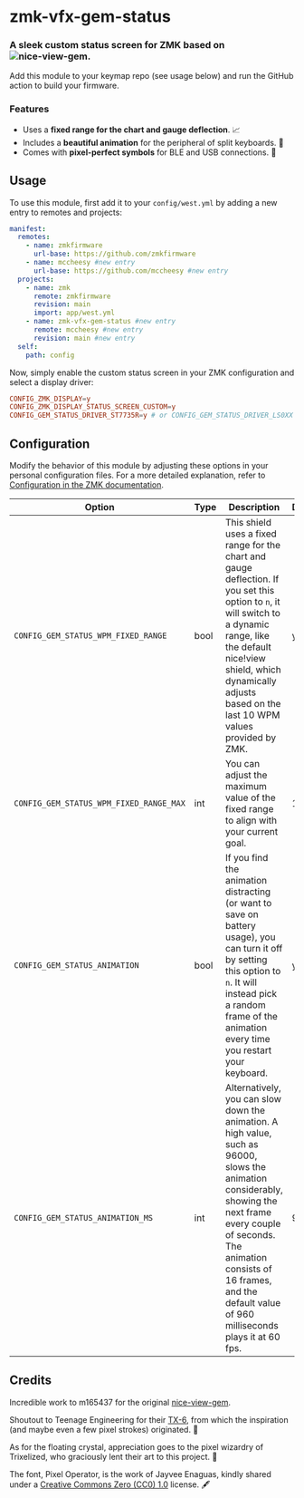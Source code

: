 # zmk-vfx-gem-status

### A sleek custom status screen for ZMK based on ![nice-view-gem](https://github.com/m165437/nice-view-gem).

Add this module to your keymap repo (see usage below) and run the GitHub action to build your firmware.

### Features

- Uses a **fixed range for the chart and gauge deflection**. 📈
- Includes a **beautiful animation** for the peripheral of split keyboards. 💎
- Comes with **pixel-perfect symbols** for BLE and USB connections. 📡

## Usage

To use this module, first add it to your `config/west.yml` by adding a new entry to remotes and projects:

```yml
manifest:
  remotes:
    - name: zmkfirmware
      url-base: https://github.com/zmkfirmware
    - name: mccheesy #new entry
      url-base: https://github.com/mccheesy #new entry
  projects:
    - name: zmk
      remote: zmkfirmware
      revision: main
      import: app/west.yml
    - name: zmk-vfx-gem-status #new entry
      remote: mccheesy #new entry
      revision: main #new entry
  self:
    path: config
```

Now, simply enable the custom status screen in your ZMK configuration and select a display driver:

```conf
CONFIG_ZMK_DISPLAY=y
CONFIG_ZMK_DISPLAY_STATUS_SCREEN_CUSTOM=y
CONFIG_GEM_STATUS_DRIVER_ST7735R=y # or CONFIG_GEM_STATUS_DRIVER_LS0XX for Nice!View
```

## Configuration

Modify the behavior of this module by adjusting these options in your personal configuration files. For a more detailed explanation, refer to [Configuration in the ZMK documentation](https://zmk.dev/docs/config).

| Option                                     | Type | Description                                                                                                                                                                                                                                                       | Default |
| ------------------------------------------ | ---- | ----------------------------------------------------------------------------------------------------------------------------------------------------------------------------------------------------------------------------------------------------------------- | ------- |
| `CONFIG_GEM_STATUS_WPM_FIXED_RANGE`     | bool | This shield uses a fixed range for the chart and gauge deflection. If you set this option to `n`, it will switch to a dynamic range, like the default nice!view shield, which dynamically adjusts based on the last 10 WPM values provided by ZMK.                | y       |
| `CONFIG_GEM_STATUS_WPM_FIXED_RANGE_MAX` | int  | You can adjust the maximum value of the fixed range to align with your current goal.                                                                                                                                                                              | 100     |
| `CONFIG_GEM_STATUS_ANIMATION`           | bool | If you find the animation distracting (or want to save on battery usage), you can turn it off by setting this option to `n`. It will instead pick a random frame of the animation every time you restart your keyboard.                                           | y       |
| `CONFIG_GEM_STATUS_ANIMATION_MS`        | int  | Alternatively, you can slow down the animation. A high value, such as 96000, slows the animation considerably, showing the next frame every couple of seconds. The animation consists of 16 frames, and the default value of 960 milliseconds plays it at 60 fps. | 960     |

## Credits

Incredible work to m165437 for the original [nice-view-gem](https://github.com/m165437/nice-view-gem).

Shoutout to Teenage Engineering for their [TX-6](https://teenage.engineering/products/tx-6), from which the inspiration (and maybe even a few pixel strokes) originated. 😬

As for the floating crystal, appreciation goes to the pixel wizardry of Trixelized, who graciously lent their art to this project. 💎

The font, Pixel Operator, is the work of Jayvee Enaguas, kindly shared under a [Creative Commons Zero (CC0) 1.0](https://creativecommons.org/publicdomain/zero/1.0/) license. 🖋️
